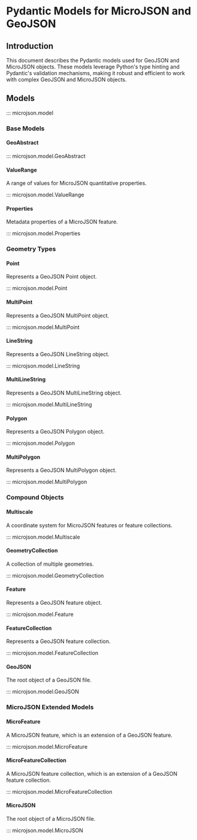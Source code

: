 # Pydantic Models for MicroJSON and GeoJSON

## Introduction

This document describes the Pydantic models used for GeoJSON and MicroJSON objects. These models leverage Python's type hinting and Pydantic's validation mechanisms, making it robust and efficient to work with complex GeoJSON and MicroJSON objects.

## Models

::: microjson.model

### Base Models

#### GeoAbstract

::: microjson.model.GeoAbstract

#### ValueRange

A range of values for MicroJSON quantitative properties.

::: microjson.model.ValueRange


#### Properties

Metadata properties of a MicroJSON feature.

::: microjson.model.Properties

### Geometry Types

#### Point

Represents a GeoJSON Point object.

::: microjson.model.Point

#### MultiPoint

Represents a GeoJSON MultiPoint object.

::: microjson.model.MultiPoint

#### LineString

Represents a GeoJSON LineString object.

::: microjson.model.LineString

#### MultiLineString

Represents a GeoJSON MultiLineString object.

::: microjson.model.MultiLineString

#### Polygon

Represents a GeoJSON Polygon object.

::: microjson.model.Polygon

#### MultiPolygon

Represents a GeoJSON MultiPolygon object.

::: microjson.model.MultiPolygon

### Compound Objects

#### Multiscale

A coordinate system for MicroJSON features or feature collections.

::: microjson.model.Multiscale

#### GeometryCollection

A collection of multiple geometries.

::: microjson.model.GeometryCollection

#### Feature

Represents a GeoJSON feature object.

::: microjson.model.Feature

#### FeatureCollection

Represents a GeoJSON feature collection.

::: microjson.model.FeatureCollection

#### GeoJSON

The root object of a GeoJSON file.

::: microjson.model.GeoJSON

### MicroJSON Extended Models

#### MicroFeature

A MicroJSON feature, which is an extension of a GeoJSON feature.

::: microjson.model.MicroFeature

#### MicroFeatureCollection

A MicroJSON feature collection, which is an extension of a GeoJSON feature collection.

::: microjson.model.MicroFeatureCollection

#### MicroJSON

The root object of a MicroJSON file.

::: microjson.model.MicroJSON
